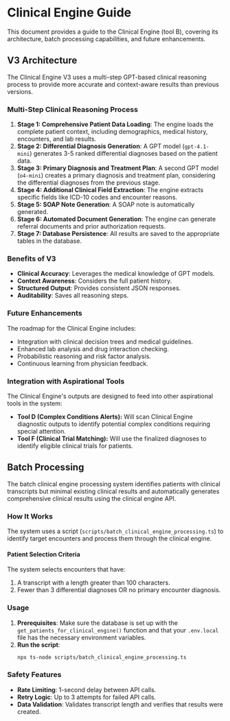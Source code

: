 # Clinical Engine Guide

This document provides a guide to the Clinical Engine (tool B), covering its architecture, batch processing capabilities, and future enhancements.

## V3 Architecture

The Clinical Engine V3 uses a multi-step GPT-based clinical reasoning process to provide more accurate and context-aware results than previous versions.

### Multi-Step Clinical Reasoning Process

1.  **Stage 1: Comprehensive Patient Data Loading**: The engine loads the complete patient context, including demographics, medical history, encounters, and lab results.
2.  **Stage 2: Differential Diagnosis Generation**: A GPT model (`gpt-4.1-mini`) generates 3-5 ranked differential diagnoses based on the patient data.
3.  **Stage 3: Primary Diagnosis and Treatment Plan**: A second GPT model (`o4-mini`) creates a primary diagnosis and treatment plan, considering the differential diagnoses from the previous stage.
4.  **Stage 4: Additional Clinical Field Extraction**: The engine extracts specific fields like ICD-10 codes and encounter reasons.
5.  **Stage 5: SOAP Note Generation**: A SOAP note is automatically generated.
6.  **Stage 6: Automated Document Generation**: The engine can generate referral documents and prior authorization requests.
7.  **Stage 7: Database Persistence**: All results are saved to the appropriate tables in the database.

### Benefits of V3

- **Clinical Accuracy**: Leverages the medical knowledge of GPT models.
- **Context Awareness**: Considers the full patient history.
- **Structured Output**: Provides consistent JSON responses.
- **Auditability**: Saves all reasoning steps.

### Future Enhancements

The roadmap for the Clinical Engine includes:
- Integration with clinical decision trees and medical guidelines.
- Enhanced lab analysis and drug interaction checking.
- Probabilistic reasoning and risk factor analysis.
- Continuous learning from physician feedback.

### Integration with Aspirational Tools

The Clinical Engine's outputs are designed to feed into other aspirational tools in the system:
- **Tool D (Complex Conditions Alerts):** Will scan Clinical Engine diagnostic outputs to identify potential complex conditions requiring special attention.
- **Tool F (Clinical Trial Matching):** Will use the finalized diagnoses to identify eligible clinical trials for patients.

## Batch Processing

The batch clinical engine processing system identifies patients with clinical transcripts but minimal existing clinical results and automatically generates comprehensive clinical results using the clinical engine API.

### How It Works

The system uses a script (`scripts/batch_clinical_engine_processing.ts`) to identify target encounters and process them through the clinical engine.

#### Patient Selection Criteria

The system selects encounters that have:
1. A transcript with a length greater than 100 characters.
2. Fewer than 3 differential diagnoses OR no primary encounter diagnosis.

### Usage

1.  **Prerequisites**: Make sure the database is set up with the `get_patients_for_clinical_engine()` function and that your `.env.local` file has the necessary environment variables.
2.  **Run the script**:
    ```bash
    npx ts-node scripts/batch_clinical_engine_processing.ts
    ```

### Safety Features

- **Rate Limiting**: 1-second delay between API calls.
- **Retry Logic**: Up to 3 attempts for failed API calls.
- **Data Validation**: Validates transcript length and verifies that results were created. 